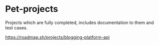 # Pet-projects
Projects which are fully completed, includes documentation to them and test cases.

https://roadmap.sh/projects/blogging-platform-api
